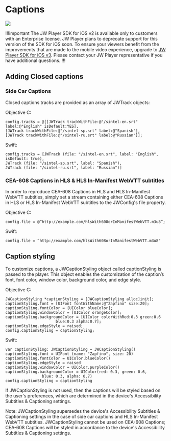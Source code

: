 # Captions

<img src="https://img.shields.io/badge/%20-iOS%20v2%20DEPRECATED-FFBA43.svg?logo=apple">

!!!important
The JW Player SDK for iOS v2 is available only to customers with an Enterprise license. JW Player plans to deprecate support for this version of the SDK for iOS soon. To ensure your viewers benefit from the improvements that are made to the mobile video experience, upgrade to [JW Player SDK for iOS v3](https://developer.jwplayer.com/sdk/ios/docs/developer-guide/). Please contact your JW Player representative if you have additional questions.
!!!

## Adding Closed captions

### Side Car Captions

Closed captions tracks are provided as an array of JWTrack objects:

Objective C:   

	config.tracks = @[[JWTrack trackWithFile:@"/sintel-en.srt" label:@"English" isDefault:YES],
	[JWTrack trackWithFile:@"/sintel-sp.srt" label:@"Spanish"],
	[JWTrack trackWithFile:@"/sintel-ru.srt" label:@"Russian"]];

Swift:   

	config.tracks = [JWTrack (file: "/sintel-en.srt", label: "English", isDefault: true),
	JWTrack (file: "/sintel-sp.srt", label: "Spanish"),
	JWTrack (file: "/sintel-ru.srt", label: "Russian")]

### CEA-608 Captions in HLS & HLS In-Manifest WebVTT subtitles

In order to reproduce CEA-608 Captions in HLS and HLS In-Manifest WebVTT subtitles, simply set a stream containing either CEA-608 Captions in HLS or HLS In-Manifest WebVTT subtitles to the JWConfig's file property.

Objective C:

    config.file = @”http://example.com/hlsWith608orInManifestWebVTT.m3u8”; 

Swift:

    config.file = “http://example.com/hlsWith608orInManifestWebVTT.m3u8"

## Caption styling

To customize captions, a JWCaptionStyling object called captionStyling is passed to the player. This object enables the customization of the caption’s font, font color, window color, background color, and edge style.

Objective C:  

	JWCaptionStyling *captionStyling = [JWCaptionStyling alloc]init];
	captionStyling.font = [UIFont fontWithName:@"Zapfino" size:20];
	captionStyling.fontColor = [UIColor blueColor];
	captionStyling.windowColor = [UIColor orangeColor];
	captionStyling.backgroundColor = [UIColor colorWithRed:0.3 green:0.6 
	                      blue:0.3 alpha:0.7];
	captionStyling.edgeStyle = raised;
	config.captionStyling = captionStyling;

Swift:

	var captionStyling: JWCaptionStyling = JWCaptionStyling()
	captionStyling.font = UIFont (name: "Zapfino", size: 20)
	captionStyling.fontColor = UIColor.blueColor()
	captionStyling.edgeStyle = raised
	captionStyling.windowColor = UIColor.purpleColor()
	captionStyling.backgroundColor = UIColor(red: 0.3, green: 0.6, 
	                blue: 0.3, alpha: 0.7)
	config.captionStyling = captionStyling

If JWCaptionStyling is not used, then the captions will be styled based on the user's preferences, which are determined in the device's Accessibility Subtitles & Captioning settings.

Note: JWCaptionStyling supersedes the device's Accessibility Subtitles & Captioning settings in the case of side car captions and HLS In-Manifest WebVTT subtitles. JWCaptionStyling cannot be used on CEA-608 Captions; CEA-608 Captions will be styled in accordance to the device's Accessibility Subtitles & Captioning settings.